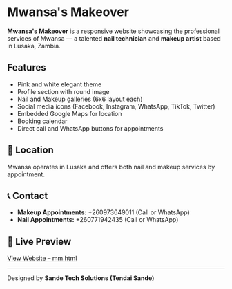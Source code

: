 # Mwansa's Makeover

**Mwansa's Makeover** is a responsive website showcasing the professional services of Mwansa — a talented **nail technician** and **makeup artist** based in Lusaka, Zambia.

##  Features

- Pink and white elegant theme
- Profile section with round image
- Nail and Makeup galleries (6x6 layout each)
- Social media icons (Facebook, Instagram, WhatsApp, TikTok, Twitter)
- Embedded Google Maps for location
- Booking calendar
- Direct call and WhatsApp buttons for appointments

## 📍 Location

Mwansa operates in Lusaka and offers both nail and makeup services by appointment.

## 📞 Contact

- **Makeup Appointments:** +260973649011 (Call or WhatsApp)
- **Nail Appointments:** +260771942435 (Call or WhatsApp)

## 🔗 Live Preview

[View Website – mm.html](./mm.html)

---

Designed by **Sande Tech Solutions (Tendai Sande)**
